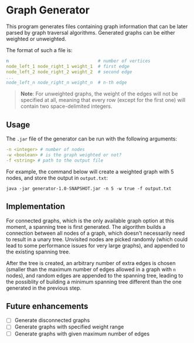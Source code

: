 # Graph Generator

This program generates files containing graph information that can be later parsed by graph traversal algorithms. Generated graphs can be either weighted or unweighted.

The format of such a file is:
```yaml
n                                  # number of vertices
node_left_1 node_right_1 weight_1  # first edge
node_left_2 node_right_2 weight_2  # second edge
...
node_left_n node_right_n weight_n  # n-th edge
```

> __Note__:  For unweighted graphs, the weight of the edges will not be specified at all, meaning that every row (except for the first one) will contain two space-delimited integers.

## Usage
The `.jar` file of the generator can be run with the following arguments:
```yaml
-n <integer> # number of nodes
-w <boolean> # is the graph weighted or not?
-f <string> # path to the output file
```

For example, the command below will create a weighted graph with 5 nodes, and store the output in `output.txt`:
```
java -jar generator-1.0-SNAPSHOT.jar -n 5 -w true -f output.txt
```

## Implementation

For connected graphs, which is the only available graph option at this moment, a spanning tree is first generated. The algorithm builds a connection between all nodes of a graph, which doesn't necessarily need to result in a unary tree. Unvisited nodes are picked randomly (which could lead to some performance issues for very large graphs), and appended to the existing spanning tree.

After the tree is created, an arbitrary number of extra edges is chosen (smaller than the maximum number of edges allowed in a graph with `n` nodes), and random edges are appended to the spanning tree, leading to the possiblity of building a minimum spanning tree different than the one generated in the previous step.

## Future enhancements

- [ ] Generate disconnected graphs
- [ ] Generate graphs with specified weight range
- [ ] Generate graphs with given maximum number of edges
